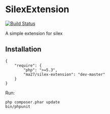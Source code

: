 SilexExtension
==============

[![Build Status](https://travis-ci.org/Ma27/SilexExtension.svg?branch=master)](https://travis-ci.org/Ma27/SilexExtension)

A simple extension for silex

Installation
------------

    {
        "require": {
            "php": ">=5.3",
            "ma27/silex-extension": "dev-master"
        }
    }

Run:

    php composer.phar update
    bin/phpunit